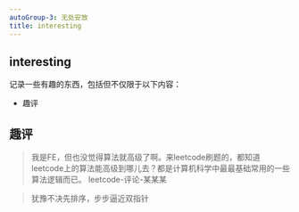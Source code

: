 ```yaml
---
autoGroup-3: 无处安放
title: interesting 
---
```


## interesting
记录一些有趣的东西，包括但不仅限于以下内容：
* 趣评

## 趣评
>我是FE，但也没觉得算法就高级了啊。来leetcode刷题的，都知道leetcode上的算法能高级到哪儿去？都是计算机科学中最最基础常用的一些算法逻辑而已。
>leetcode-评论-某某某


>犹豫不决先排序，步步逼近双指针
